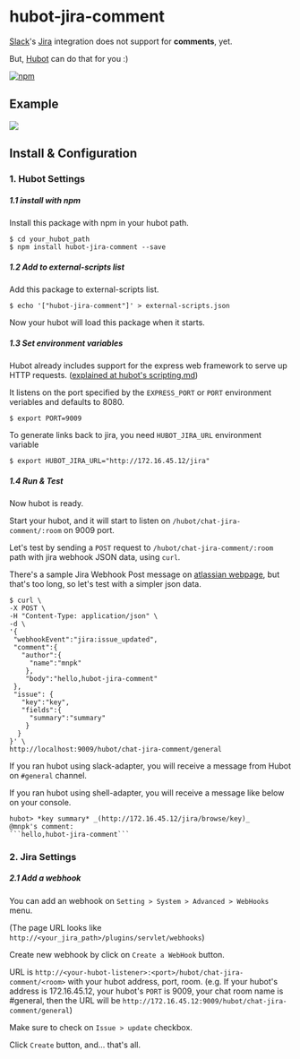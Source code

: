 # hubot-jira-comment
[Slack](https://slack.com/)'s [Jira](https://www.atlassian.com/software/jira) integration does not support for **comments**, yet.

But, [Hubot](https://hubot.github.com/) can do that for you :)

[![npm](https://img.shields.io/npm/v/hubot-jira-comment.svg?style=flat-square)]()

## Example

![](https://raw.githubusercontent.com/mnpk/hubot-jira-spy/master/jira-spy-example.png)

## Install & Configuration

### 1. Hubot Settings

##### 1.1 install with npm

Install this package with npm in your hubot path.
```
$ cd your_hubot_path
$ npm install hubot-jira-comment --save
```

##### 1.2 Add to external-scripts list

Add this package to external-scripts list.

```
$ echo '["hubot-jira-comment"]' > external-scripts.json
```
Now your hubot will load this package when it starts.

##### 1.3 Set environment variables

Hubot already includes support for the express web framework to serve up HTTP requests.
([explained at hubot's scripting.md](https://github.com/github/hubot/blob/master/docs/scripting.md#http-listener))

It listens on the port specified by the `EXPRESS_PORT` or `PORT` environment veriables and defaults to 8080.

```
$ export PORT=9009
```

To generate links back to jira, you need `HUBOT_JIRA_URL` environment variable 
```
$ export HUBOT_JIRA_URL="http://172.16.45.12/jira"
```

##### 1.4 Run & Test

Now hubot is ready. 

Start your hubot, and it will start to listen on `/hubot/chat-jira-comment/:room` on 9009 port.

Let's test by sending a `POST` request to `/hubot/chat-jira-comment/:room` path with jira webhook JSON data, using `curl`.

There's a sample Jira Webhook Post message on [atlassian webpage](https://developer.atlassian.com/jiradev/jira-architecture/webhooks), but that's too long, so let's test with a simpler json data.

```
$ curl \
-X POST \
-H "Content-Type: application/json" \
-d \
'{
 "webhookEvent":"jira:issue_updated",
 "comment":{
   "author":{
     "name":"mnpk"
    },
    "body":"hello,hubot-jira-comment"
 },
 "issue": {
   "key":"key",
   "fields":{
     "summary":"summary"
    }
  }
}' \
http://localhost:9009/hubot/chat-jira-comment/general
```

If you ran hubot using slack-adapter, you will receive a message from Hubot on `#general` channel.

If you ran hubot using shell-adapter, you will receive a message like below on your console.
```
hubot> *key summary* _(http://172.16.45.12/jira/browse/key)_
@mnpk's comment:
```hello,hubot-jira-comment```
```


### 2. Jira Settings

##### 2.1 Add a webhook

You can add an webhook on `Setting > System > Advanced > WebHooks` menu.

(The page URL looks like `http://<your_jira_path>/plugins/servlet/webhooks`)

Create new webhook by click on `Create a WebHook` button.

URL is `http://<your-hubot-listener>:<port>/hubot/chat-jira-comment/<room>` with your hubot address, port, room.
(e.g. If your hubot's address is 172.16.45.12, your hubot's `PORT` is 9009, your chat room name is #general, then the URL will be `http://172.16.45.12:9009/hubot/chat-jira-comment/general`)

Make sure to check on `Issue > update` checkbox.

Click `Create` button, and...  that's all.
